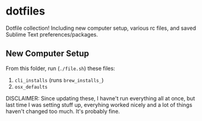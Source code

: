 # dotfiles

Dotfile collection! Including new computer setup, various rc files, and saved Sublime Text preferences/packages.

## New Computer Setup

From this folder, run (`./file.sh`) these files: 

1. `cli_installs` (runs `brew_installs_`)
2. `osx_defaults`

DISCLAIMER: Since updating these, I havne't run everything all at once, but last time I was setting stuff up, everyhing worked nicely and a lot of things haven't changed too much. It's probably fine. 
